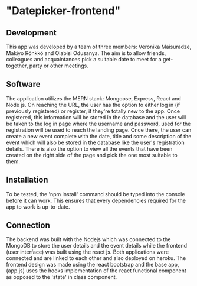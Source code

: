 # "Datepicker-frontend"

## Development

This app was developed by a team of three members: Veronika Maisuradze, Makiyo Rönkkö and Olabisi Odusanya. The aim is to allow friends, colleagues and acquaintances pick a suitable date to meet for a get-together, party or other meetings.

## Software

The application utilizes the MERN stack: Mongoose, Express, React and Node js. On reaching the URL, the user has the option to either log in (if previously registered) or register, if they're totally new to the app. Once registered, this information will be stored in the database and the user will be taken to the log in page where the username and password, used for the registration will be used to reach the landing page. Once there, the user can create a new event complete with the date, title and some description of the event which will also be stored in the database like the user's registration details. There is also the option to view all the events that have been created on the right side of the page and pick the one most suitable to them.

## Installation

To be tested, the 'npm install' command should be typed into the console before it can work. This ensures that every dependencies required for the app to work is up-to-date.

## Connection

The backend was built with the Nodejs which was connected to the MongoDB to store the user details and the event details while the frontend (user interface) was built using the react js. Both applications were connected and are linked to each other and also deployed on heroku. The frontend design was made using the react bootstrap and the base app, (app.js) uses the hooks implementation of the react functional component as opposed to the 'state' in class component.
